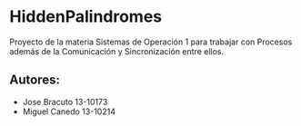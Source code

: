 # HiddenPalindromes
Proyecto de la materia Sistemas de Operación 1 para trabajar con Procesos además de la Comunicación y Sincronización entre ellos.

## Autores:

- Jose Bracuto 13-10173
- Miguel Canedo 13-10214
